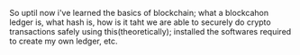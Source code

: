 So uptil now i've learned the basics of blockchain; what a blockcahon ledger is, what hash is, how is it taht we are able to securely do crypto transactions safely using this(theoretically); installed the softwares required to create my own ledger, etc.
